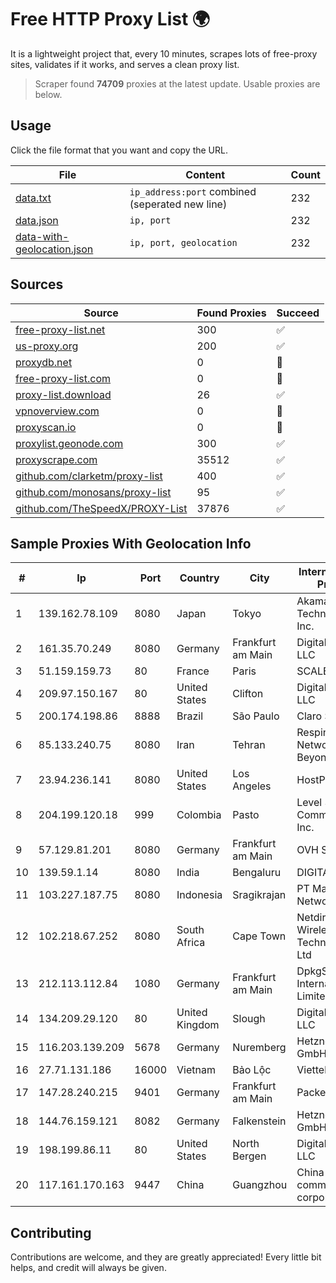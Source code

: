
# Free HTTP Proxy List 🌍

It is a lightweight project that, every 10 minutes, scrapes lots of free-proxy sites, validates if it works, and serves a clean proxy list.


> Scraper found **74709** proxies at the latest update. Usable proxies are below.

## Usage

Click the file format that you want and copy the URL.


|File|Content|Count|
|----|-------|-----|
|[data.txt](https://raw.githubusercontent.com/themiralay/Proxy-List-World/master/data.txt)|`ip_address:port` combined (seperated new line)|232|
|[data.json](https://raw.githubusercontent.com/themiralay/Proxy-List-World/master/data.json)|`ip, port`|232|
|[data-with-geolocation.json](https://raw.githubusercontent.com/themiralay/Proxy-List-World/master/data-with-geolocation.json)|`ip, port, geolocation`|232|

## Sources

|Source|Found Proxies|Succeed|
|------|-------------|-------|
|[free-proxy-list.net](https://free-proxy-list.net)|300|✅|
|[us-proxy.org](https://www.us-proxy.org)|200|✅|
|[proxydb.net](http://proxydb.net)|0|🚫|
|[free-proxy-list.com](https://free-proxy-list.com/?page=&port=&type%5B%5D=http&type%5B%5D=https&up_time=0&search=Search)|0|🚫|
|[proxy-list.download](https://www.proxy-list.download/HTTP)|26|✅|
|[vpnoverview.com](https://vpnoverview.com/privacy/anonymous-browsing/free-proxy-servers)|0|🚫|
|[proxyscan.io](https://www.proxyscan.io)|0|🚫|
|[proxylist.geonode.com](https://proxylist.geonode.com/api/proxy-list?limit=300&page=1&sort_by=lastChecked&sort_type=desc&protocols=http,https)|300|✅|
|[proxyscrape.com](https://api.proxyscrape.com/v2/?request=displayproxies&protocol=http&timeout=10000&country=all&ssl=all&anonymity=all)|35512|✅|
|[github.com/clarketm/proxy-list](https://raw.githubusercontent.com/clarketm/proxy-list/master/proxy-list-raw.txt)|400|✅|
|[github.com/monosans/proxy-list](https://raw.githubusercontent.com/monosans/proxy-list/main/proxies/http.txt)|95|✅|
|[github.com/TheSpeedX/PROXY-List](https://raw.githubusercontent.com/TheSpeedX/PROXY-List/master/http.txt)|37876|✅|


## Sample Proxies With Geolocation Info

|#|Ip|Port|Country|City|Internet Service Provider|
|-|--|----|-------|----|-------------------------|
|1|139.162.78.109|8080|Japan|Tokyo|Akamai Technologies, Inc.|
|2|161.35.70.249|8080|Germany|Frankfurt am Main|DigitalOcean, LLC|
|3|51.159.159.73|80|France|Paris|SCALEWAY|
|4|209.97.150.167|80|United States|Clifton|DigitalOcean, LLC|
|5|200.174.198.86|8888|Brazil|São Paulo|Claro S.A|
|6|85.133.240.75|8080|Iran|Tehran|Respina Networks & Beyond PJSC|
|7|23.94.236.141|8080|United States|Los Angeles|HostPapa|
|8|204.199.120.18|999|Colombia|Pasto|Level 3 Communications, Inc.|
|9|57.129.81.201|8080|Germany|Frankfurt am Main|OVH SAS|
|10|139.59.1.14|8080|India|Bengaluru|DIGITALOCEAN|
|11|103.227.187.75|8080|Indonesia|Sragikrajan|PT Master Star Network|
|12|102.218.67.252|8080|South Africa|Cape Town|Netdirect Wireless Technology (Pty) Ltd|
|13|212.113.112.84|1080|Germany|Frankfurt am Main|DpkgSoft International Limited|
|14|134.209.29.120|80|United Kingdom|Slough|DigitalOcean, LLC|
|15|116.203.139.209|5678|Germany|Nuremberg|Hetzner Online GmbH|
|16|27.71.131.186|16000|Vietnam|Bảo Lộc|Viettel Group|
|17|147.28.240.215|9401|Germany|Frankfurt am Main|Packet Host, Inc.|
|18|144.76.159.121|8082|Germany|Falkenstein|Hetzner Online GmbH|
|19|198.199.86.11|80|United States|North Bergen|DigitalOcean, LLC|
|20|117.161.170.163|9447|China|Guangzhou|China Mobile communications corporation|



## Contributing

Contributions are welcome, and they are greatly appreciated! Every
little bit helps, and credit will always be given.

